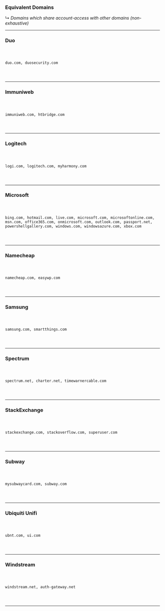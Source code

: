 <!-- ------------------------------------------------------------ ---

This file (on GitHub):

	https://github.com/mcavallo-git/Coding/blob/master/http/equivalent_domains.md

--- ------------------------------------------------------------- -->

<h3>Equivalent Domains</h3>
↳ <i>Domains which share account-access with other domains (non-exhaustive)</i>
<hr />

<!-- ------------------------------------------------------------ -->

<h3>Duo</h3>
<pre><code>

duo.com,
duosecurity.com

</code></pre>
<hr />

<!-- ------------------------------------------------------------ -->

<h3>Immuniweb</h3>
<pre><code>

immuniweb.com,
htbridge.com

</code></pre>
<hr />

<!-- ------------------------------------------------------------ -->

<h3>Logitech</h3>
<pre><code>

logi.com,
logitech.com,
myharmony.com

</code></pre>
<hr />

<!-- ------------------------------------------------------------ -->

<h3>Microsoft</h3>
<pre><code>

bing.com,
hotmail.com,
live.com,
microsoft.com,
microsoftonline.com,
msn.com,
office365.com,
onmicrosoft.com,
outlook.com,
passport.net,
powershellgallery.com,
windows.com,
windowsazure.com,
xbox.com

</code></pre>
<hr />

<!-- ------------------------------------------------------------ -->

<h3>Namecheap</h3>
<pre><code>

namecheap.com,
easywp.com

</code></pre>
<hr />

<!-- ------------------------------------------------------------ -->

<h3>Samsung</h3>
<pre><code>

samsung.com,
smartthings.com

</code></pre>
<hr />

<!-- ------------------------------------------------------------ -->

<h3>Spectrum</h3>
<pre><code>

spectrum.net,
charter.net,
timewarnercable.com

</code></pre>
<hr />

<!-- ------------------------------------------------------------ -->

<h3>StackExchange</h3>
<pre><code>

stackexchange.com,
stackoverflow.com,
superuser.com

</code></pre>
<hr />


<!-- ------------------------------------------------------------ -->

<h3>Subway</h3>
<pre><code>

mysubwaycard.com,
subway.com

</code></pre>
<hr />

<!-- ------------------------------------------------------------ -->

<h3>Ubiquiti Unifi</h3>
<pre><code>

ubnt.com,
ui.com

</code></pre>
<hr />

<!-- ------------------------------------------------------------ -->

<h3>Windstream</h3>
<pre><code>

windstream.net,
auth-gateway.net

</code></pre>
<hr />

<!-- ------------------------------------------------------------ -->

